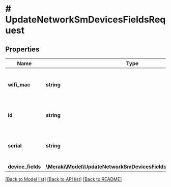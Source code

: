 # # UpdateNetworkSmDevicesFieldsRequest

## Properties

Name | Type | Description | Notes
------------ | ------------- | ------------- | -------------
**wifi_mac** | **string** | The wifiMac of the device to be modified. | [optional]
**id** | **string** | The id of the device to be modified. | [optional]
**serial** | **string** | The serial of the device to be modified. | [optional]
**device_fields** | [**\Meraki\Model\UpdateNetworkSmDevicesFieldsRequestDeviceFields**](UpdateNetworkSmDevicesFieldsRequestDeviceFields.md) |  |

[[Back to Model list]](../../README.md#models) [[Back to API list]](../../README.md#endpoints) [[Back to README]](../../README.md)
